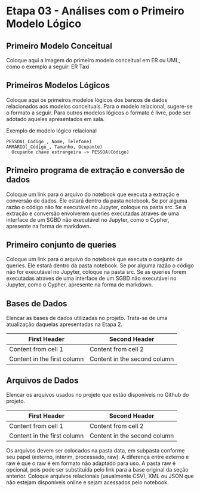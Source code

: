 # Etapa 03 - Análises com o Primeiro Modelo Lógico
## Primeiro Modelo Conceitual

Coloque aqui a imagem do primeiro modelo conceitual em ER ou UML, como o exemplo a seguir: ER Taxi

## Primeiros Modelos Lógicos
Coloque aqui os primeiros modelos lógicos dos bancos de dados relacionados aos modelos conceituais. Para o modelo relacional, sugere-se o formato a seguir. Para outros modelos lógicos o formato é livre, pode ser adotado aqueles apresentados em sala.

Exemplo de modelo lógico relacional
```
PESSOA(_Código_, Nome, Telefone)
ARMÁRIO(_Código_, Tamanho, Ocupante)
  Ocupante chave estrangeira -> PESSOA(Código)
```
## Primeiro programa de extração e conversão de dados
Coloque um link para o arquivo do notebook que executa a extração e conversão de dados. Ele estará dentro da pasta notebook. Se por alguma razão o código não for executável no Jupyter, coloque na pasta src. Se a extração e conversão envolverem queries executadas atraves de uma interface de um SGBD não executável no Jupyter, como o Cypher, apresente na forma de markdown.

## Primeiro conjunto de queries
Coloque um link para o arquivo do notebook que executa o conjunto de queries. Ele estará dentro da pasta notebook. Se por alguma razão o código não for executável no Jupyter, coloque na pasta src. Se as queries forem executadas atraves de uma interface de um SGBD não executável no Jupyter, como o Cypher, apresente na forma de markdown.

## Bases de Dados
Elencar as bases de dados utilizadas no projeto. Trata-se de uma atualização daquelas apresentadas na Etapa 2.

First Header | Second Header
------------ | -------------
Content from cell 1 | Content from cell 2
Content in the first column | Content in the second column

## Arquivos de Dados
Elencar os arquivos usados no projeto que estão disponíveis no Github do projeto.

First Header | Second Header
------------ | -------------
Content from cell 1 | Content from cell 2
Content in the first column | Content in the second column

Os arquivos devem ser colocados na pasta data, em subpasta conforme seu papel (externo, interim, processado, raw). A diferença entre externo e raw é que o raw é em formato não adaptado para uso. A pasta raw é opcional, pois pode ser substituída pelo link para a base original da seção anterior. Coloque arquivos relacionais (usualmente CSV), XML ou JSON que não estejam disponíveis online e sejam acessados pelo notebook.

